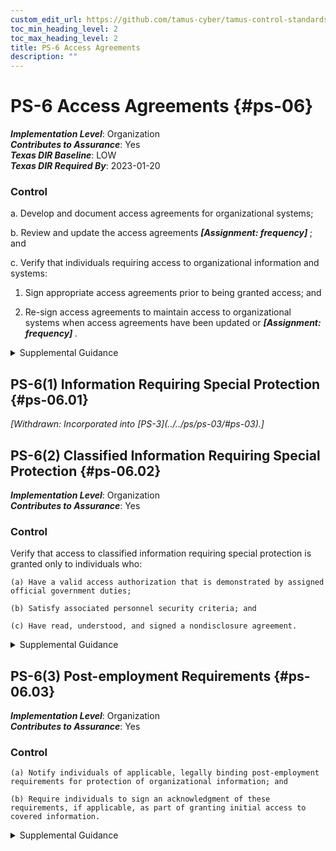 ```yaml
---
custom_edit_url: https://github.com/tamus-cyber/tamus-control-standards/tree/main/content/tamus.edu/TAMUS_profile.xml
toc_min_heading_level: 2
toc_max_heading_level: 2
title: PS-6 Access Agreements
description: ""
---
```


# PS-6 Access Agreements {#ps-06}

_**Implementation Level**_: Organization\
_**Contributes to Assurance**_: Yes\
_**Texas DIR Baseline**_: LOW\
_**Texas DIR Required By**_: 2023-01-20

### Control

a. Develop and document access agreements for organizational systems;

b. Review and update the access agreements <strong> <em>[Assignment: frequency]</em> </strong> ; and

c. Verify that individuals requiring access to organizational information and systems:

1. Sign appropriate access agreements prior to being granted access; and

2. Re-sign access agreements to maintain access to organizational systems when access agreements have been updated or <strong> <em>[Assignment: frequency]</em> </strong>.

<details>
  <summary>Supplemental Guidance</summary>

Access agreements include nondisclosure agreements, acceptable use agreements, rules of behavior, and conflict-of-interest agreements. Signed access agreements include an acknowledgement that individuals have read, understand, and agree to abide by the constraints associated with organizational systems to which access is authorized. Organizations can use electronic signatures to acknowledge access agreements unless specifically prohibited by organizational policy.

</details>

## PS-6(1) Information Requiring Special Protection {#ps-06.01}


<prop xmlns="http://csrc.nist.gov/ns/oscal/1.0" name="status" value="withdrawn">
               <em>[Withdrawn: Incorporated into [PS-3](../../ps/ps-03/#ps-03).]</em>
            </prop>
            

## PS-6(2) Classified Information Requiring Special Protection {#ps-06.02}

_**Implementation Level**_: Organization\
_**Contributes to Assurance**_: Yes

### Control

Verify that access to classified information requiring special protection is granted only to individuals who:

    (a) Have a valid access authorization that is demonstrated by assigned official government duties;

    (b) Satisfy associated personnel security criteria; and

    (c) Have read, understood, and signed a nondisclosure agreement.

<details>
  <summary>Supplemental Guidance</summary>

Classified information that requires special protection includes collateral information, Special Access Program (SAP) information, and Sensitive Compartmented Information (SCI). Personnel security criteria reflect applicable laws, executive orders, directives, regulations, policies, standards, and guidelines.

</details>

## PS-6(3) Post-employment Requirements {#ps-06.03}

_**Implementation Level**_: Organization\
_**Contributes to Assurance**_: Yes

### Control

    (a) Notify individuals of applicable, legally binding post-employment requirements for protection of organizational information; and

    (b) Require individuals to sign an acknowledgment of these requirements, if applicable, as part of granting initial access to covered information.

<details>
  <summary>Supplemental Guidance</summary>

Organizations consult with the Office of the General Counsel regarding matters of post-employment requirements on terminated individuals.

</details>

